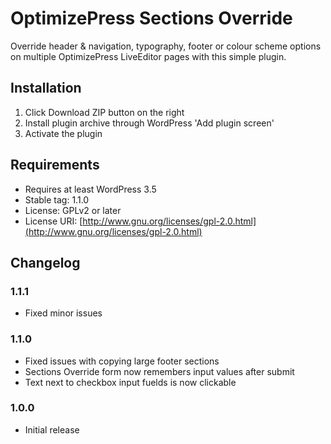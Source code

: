
# OptimizePress Sections Override
Override header & navigation, typography, footer or colour scheme options on multiple OptimizePress LiveEditor pages with this simple plugin.

## Installation
1. Click Download ZIP button on the right
2. Install plugin archive through WordPress 'Add plugin screen'
3. Activate the plugin

## Requirements
* Requires at least WordPress 3.5
* Stable tag: 1.1.0
* License: GPLv2 or later
* License URI: [http://www.gnu.org/licenses/gpl-2.0.html](http://www.gnu.org/licenses/gpl-2.0.html)


## Changelog

### 1.1.1
* Fixed minor issues 

### 1.1.0
* Fixed issues with copying large footer sections
* Sections Override form now remembers input values after submit
* Text next to checkbox input fuelds is now clickable

### 1.0.0
* Initial release